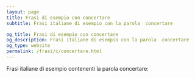 ```yaml
---
layout: page
title: Frasi di esempio con concertare 
subtitle: Frasi italiane di esempio con la parola  concertare

og_title: Frasi di esempio con concertare 
og_description: Frasi italiane di esempio con la parola  concertare
og_type: website
permalink: /frasi/c/concertare.html
---
```


Frasi italiane di esempio contenenti la parola concertare:


